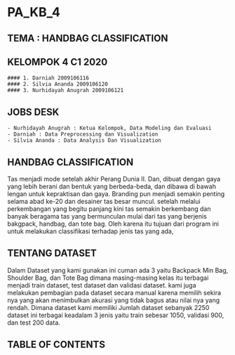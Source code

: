 # PA_KB_4
## TEMA : HANDBAG CLASSIFICATION 

## KELOMPOK 4 C1 2020

    #### 1. Darniah 2009106116
    #### 2. Silvia Ananda 2009106120
    #### 3. Nurhidayah Anugrah 2009106121

## JOBS DESK
    - Nurhidayah Anugrah : Ketua Kelompok, Data Modeling dan Evaluasi 
    - Darniah : Data Preprocessing dan Visualization
    - Silvia Ananda : Data Analysis Dan Visualization

## HANDBAG CLASSIFICATION 

Tas menjadi mode setelah akhir Perang Dunia II. Dan, dibuat dengan gaya yang lebih berani dan bentuk yang berbeda-beda, dan dibawa di bawah lengan untuk kepraktisan dan gaya. Branding pun menjadi semakin penting selama abad ke-20 dan desainer tas besar muncul. setelah melalui perkembangan yang begitu panjang kini tas semakin berkembang dan banyak beragama tas yang bermunculan mulai dari tas yang berjenis bakgpack, handbag, dan tote bag. Oleh karena itu tujuan dari program ini untuk melakukan classifikasi terhadap jenis tas yang ada, 

## TENTANG DATASET

Dalam Dataset yang kami gunakan ini cuman ada 3 yaitu Backpack Min Bag, Shoulder Bag, dan Tote Bag dimana masing-masing kelas itu terbagai menjadi train dataset, test dataset dan validasi dataset. kami juga melakukan pembagian pada dataset secara manual karena memilih sekira nya yang akan menimbulkan akurasi yang tidak bagus atau nilai nya yang rendah. Dimana dataset kami memiliki Jumlah dataset sebanyak 2250 dataset ini terbagai keadalam 3 jenis yaitu train sebesar 1050, validasi 900, dan test 200 data.

## TABLE OF CONTENTS




